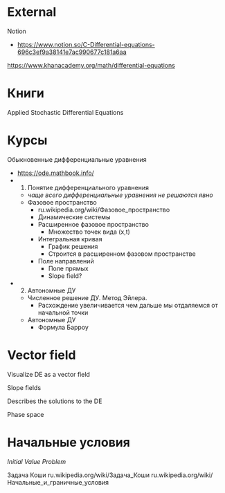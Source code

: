 
# External

Notion
- https://www.notion.so/C-Differential-equations-696c3ef9a38141e7ac990677c181a6aa


https://www.khanacademy.org/math/differential-equations

# Книги

Applied Stochastic Differential Equations

# Курсы

Обыкновенные дифференциальные уравнения
- https://ode.mathbook.info/
- 1. Понятие дифференциального уравнения
	- *чаще всего дифференциальные уравнения не решаются явно*
	- Фазовое пространство
		- ru.wikipedia.org/wiki/Фазовое_пространство
		- Динамические системы
		- Расширенное фазовое пространство
			- Множество точек вида (x,t)
		 - Интегральная кривая
			 - График решения
			 - Строится в расширенном фазовом пространстве
		 - Поле направлений
			 - Поле прямых
			 - Slope field?
 - 2. Автономные ДУ
	 - Численное решение ДУ. Метод Эйлера.
		 - Расхождение увеличивается чем дальше мы отдаляемся от начальной точки
	 - Автономные ДУ
		 - Формула Барроу


# Vector field

Visualize DE as a vector field

Slope fields

Describes the solutions to the DE

Phase space


# Начальные условия

_Initial Value Problem_

Задача Коши
ru.wikipedia.org/wiki/Задача_Коши
ru.wikipedia.org/wiki/Начальные_и_граничные_условия

